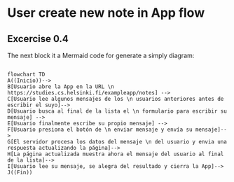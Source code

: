 # User create new note in App flow

## Excercise 0.4

The next block it a Mermaid code for generate a simply diagram:

```mermaid

flowchart TD
A((Inicio))-->
B[Usuario abre la App en la URL \n https://studies.cs.helsinki.fi/exampleapp/notes] -->
C[Usuario lee algunos mensajes de los \n usuarios anteriores antes de escribir el suyo]-->
D[Usuario busca al final de la lista el \n formulario para escribir su mensaje] -->
E[Usuario finalmente escribe su propio mensaje] -->
F[Usuario presiona el botón de \n enviar mensaje y envía su mensaje]-->
G[El servidor procesa los datos del mensaje \n del usuario y envia una respuesta actualizando la página]-->
H[La página actualizada muestra ahora el mensaje del usuario al final de la lista]-->
I[Usuario lee su mensaje, se alegra del resultado y cierra la App]-->
J((Fin))

```
